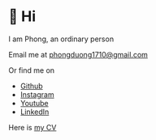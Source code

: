 # 👋 Hi

I am Phong, an ordinary person

Email me at [phongduong1710@gmail.com](mailto:phongduong1710@gmail.com)

Or find me on

- [Github](https://www.github.com/phongever)
- [Instagram](https://www.instagram.com/phongever)
- [Youtube](https://www.youtube.com/@phongever)
- [LinkedIn](https://www.linkedin.com/in/phongever/)

Here is [my CV](/CV_Duong%20Le%20Hoai%20Phong.pdf)
